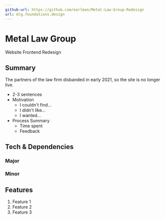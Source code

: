 ```yaml
---
github-url: https://github.com/earlman/Metal-Law-Group-Redesign
url: mlg.foundations.design
---
```

# Metal Law Group
Website Frontend Redesign 

## Summary

The partners of the law firm disbanded in early 2021, so the site is no longer live.

- 2-3 sentences
- Motivation
	- I couldn't find...
	- I didn't like...
	- I wanted...
- Process Summary
	- Time spent
	- Feedback

## Tech & Dependencies
### Major
### Minor

## Features
1. Feature 1
2. Feature 2
3. Feature 3
